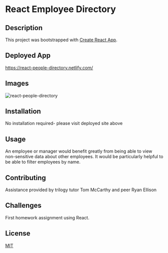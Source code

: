 # React Employee Directory

## Description

This project was bootstrapped with [Create React App](https://github.com/facebook/create-react-app).

## Deployed App
https://react-people-directory.netlify.com/

## Images
![react-people-directory]()
## Installation
No installation required- please visit deployed site above
## Usage
An employee or manager would benefit greatly from being able to view non-sensitive data about other employees. It would be particularly helpful to be able to filter employees by name.

## Contributing
Assistance provided by trilogy tutor Tom McCarthy and peer Ryan Ellison

## Challenges
First homework assignment using React. 
## License

[MIT](https://choosealicense.com/licenses/mit/)
